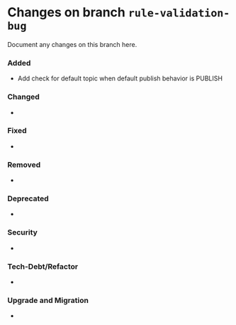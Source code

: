 # Changes on branch `rule-validation-bug`
Document any changes on this branch here.
### Added
- Add check for default topic when default publish behavior is PUBLISH

### Changed
-

### Fixed
-

### Removed
- 

### Deprecated
- 

### Security
- 

### Tech-Debt/Refactor
- 

### Upgrade and Migration
- 

